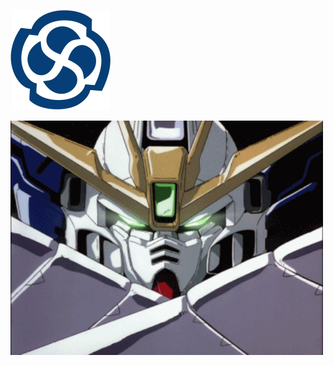 <p>
  <img src="https://raw.githubusercontent.com/ashee022/ashee022/main/enterpriseLogo.svg"
       width="160" alt="EA rotating logo"/>
</p>

<img src="assets/9.gif" width="500" alt="Demo"/>
